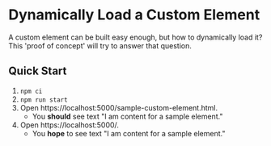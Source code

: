 # Dynamically Load a Custom Element

A custom element can be built easy enough, but how to dynamically load it? This 'proof of concept' will try to answer that question.

## Quick Start

1. `npm ci`
2. `npm run start`
3. Open https://localhost:5000/sample-custom-element.html.
    - You __should__ see text "I am content for a sample element."
4. Open https://localhost:5000/.
    - You __hope__ to see text "I am content for a sample element."

